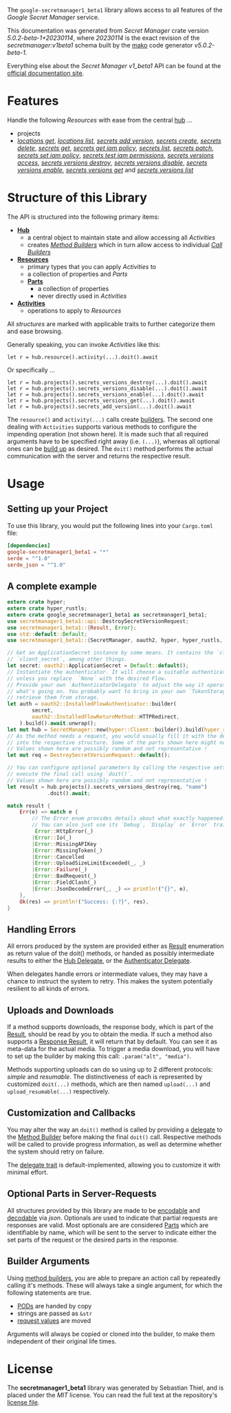 <!---
DO NOT EDIT !
This file was generated automatically from 'src/generator/templates/api/README.md.mako'
DO NOT EDIT !
-->
The `google-secretmanager1_beta1` library allows access to all features of the *Google Secret Manager* service.

This documentation was generated from *Secret Manager* crate version *5.0.2-beta-1+20230114*, where *20230114* is the exact revision of the *secretmanager:v1beta1* schema built by the [mako](http://www.makotemplates.org/) code generator *v5.0.2-beta-1*.

Everything else about the *Secret Manager* *v1_beta1* API can be found at the
[official documentation site](https://cloud.google.com/secret-manager/).
# Features

Handle the following *Resources* with ease from the central [hub](https://docs.rs/google-secretmanager1_beta1/5.0.2-beta-1+20230114/google_secretmanager1_beta1/SecretManager) ... 

* projects
 * [*locations get*](https://docs.rs/google-secretmanager1_beta1/5.0.2-beta-1+20230114/google_secretmanager1_beta1/api::ProjectLocationGetCall), [*locations list*](https://docs.rs/google-secretmanager1_beta1/5.0.2-beta-1+20230114/google_secretmanager1_beta1/api::ProjectLocationListCall), [*secrets add version*](https://docs.rs/google-secretmanager1_beta1/5.0.2-beta-1+20230114/google_secretmanager1_beta1/api::ProjectSecretAddVersionCall), [*secrets create*](https://docs.rs/google-secretmanager1_beta1/5.0.2-beta-1+20230114/google_secretmanager1_beta1/api::ProjectSecretCreateCall), [*secrets delete*](https://docs.rs/google-secretmanager1_beta1/5.0.2-beta-1+20230114/google_secretmanager1_beta1/api::ProjectSecretDeleteCall), [*secrets get*](https://docs.rs/google-secretmanager1_beta1/5.0.2-beta-1+20230114/google_secretmanager1_beta1/api::ProjectSecretGetCall), [*secrets get iam policy*](https://docs.rs/google-secretmanager1_beta1/5.0.2-beta-1+20230114/google_secretmanager1_beta1/api::ProjectSecretGetIamPolicyCall), [*secrets list*](https://docs.rs/google-secretmanager1_beta1/5.0.2-beta-1+20230114/google_secretmanager1_beta1/api::ProjectSecretListCall), [*secrets patch*](https://docs.rs/google-secretmanager1_beta1/5.0.2-beta-1+20230114/google_secretmanager1_beta1/api::ProjectSecretPatchCall), [*secrets set iam policy*](https://docs.rs/google-secretmanager1_beta1/5.0.2-beta-1+20230114/google_secretmanager1_beta1/api::ProjectSecretSetIamPolicyCall), [*secrets test iam permissions*](https://docs.rs/google-secretmanager1_beta1/5.0.2-beta-1+20230114/google_secretmanager1_beta1/api::ProjectSecretTestIamPermissionCall), [*secrets versions access*](https://docs.rs/google-secretmanager1_beta1/5.0.2-beta-1+20230114/google_secretmanager1_beta1/api::ProjectSecretVersionAccesCall), [*secrets versions destroy*](https://docs.rs/google-secretmanager1_beta1/5.0.2-beta-1+20230114/google_secretmanager1_beta1/api::ProjectSecretVersionDestroyCall), [*secrets versions disable*](https://docs.rs/google-secretmanager1_beta1/5.0.2-beta-1+20230114/google_secretmanager1_beta1/api::ProjectSecretVersionDisableCall), [*secrets versions enable*](https://docs.rs/google-secretmanager1_beta1/5.0.2-beta-1+20230114/google_secretmanager1_beta1/api::ProjectSecretVersionEnableCall), [*secrets versions get*](https://docs.rs/google-secretmanager1_beta1/5.0.2-beta-1+20230114/google_secretmanager1_beta1/api::ProjectSecretVersionGetCall) and [*secrets versions list*](https://docs.rs/google-secretmanager1_beta1/5.0.2-beta-1+20230114/google_secretmanager1_beta1/api::ProjectSecretVersionListCall)




# Structure of this Library

The API is structured into the following primary items:

* **[Hub](https://docs.rs/google-secretmanager1_beta1/5.0.2-beta-1+20230114/google_secretmanager1_beta1/SecretManager)**
    * a central object to maintain state and allow accessing all *Activities*
    * creates [*Method Builders*](https://docs.rs/google-secretmanager1_beta1/5.0.2-beta-1+20230114/google_secretmanager1_beta1/client::MethodsBuilder) which in turn
      allow access to individual [*Call Builders*](https://docs.rs/google-secretmanager1_beta1/5.0.2-beta-1+20230114/google_secretmanager1_beta1/client::CallBuilder)
* **[Resources](https://docs.rs/google-secretmanager1_beta1/5.0.2-beta-1+20230114/google_secretmanager1_beta1/client::Resource)**
    * primary types that you can apply *Activities* to
    * a collection of properties and *Parts*
    * **[Parts](https://docs.rs/google-secretmanager1_beta1/5.0.2-beta-1+20230114/google_secretmanager1_beta1/client::Part)**
        * a collection of properties
        * never directly used in *Activities*
* **[Activities](https://docs.rs/google-secretmanager1_beta1/5.0.2-beta-1+20230114/google_secretmanager1_beta1/client::CallBuilder)**
    * operations to apply to *Resources*

All *structures* are marked with applicable traits to further categorize them and ease browsing.

Generally speaking, you can invoke *Activities* like this:

```Rust,ignore
let r = hub.resource().activity(...).doit().await
```

Or specifically ...

```ignore
let r = hub.projects().secrets_versions_destroy(...).doit().await
let r = hub.projects().secrets_versions_disable(...).doit().await
let r = hub.projects().secrets_versions_enable(...).doit().await
let r = hub.projects().secrets_versions_get(...).doit().await
let r = hub.projects().secrets_add_version(...).doit().await
```

The `resource()` and `activity(...)` calls create [builders][builder-pattern]. The second one dealing with `Activities` 
supports various methods to configure the impending operation (not shown here). It is made such that all required arguments have to be 
specified right away (i.e. `(...)`), whereas all optional ones can be [build up][builder-pattern] as desired.
The `doit()` method performs the actual communication with the server and returns the respective result.

# Usage

## Setting up your Project

To use this library, you would put the following lines into your `Cargo.toml` file:

```toml
[dependencies]
google-secretmanager1_beta1 = "*"
serde = "^1.0"
serde_json = "^1.0"
```

## A complete example

```Rust
extern crate hyper;
extern crate hyper_rustls;
extern crate google_secretmanager1_beta1 as secretmanager1_beta1;
use secretmanager1_beta1::api::DestroySecretVersionRequest;
use secretmanager1_beta1::{Result, Error};
use std::default::Default;
use secretmanager1_beta1::{SecretManager, oauth2, hyper, hyper_rustls, chrono, FieldMask};

// Get an ApplicationSecret instance by some means. It contains the `client_id` and 
// `client_secret`, among other things.
let secret: oauth2::ApplicationSecret = Default::default();
// Instantiate the authenticator. It will choose a suitable authentication flow for you, 
// unless you replace  `None` with the desired Flow.
// Provide your own `AuthenticatorDelegate` to adjust the way it operates and get feedback about 
// what's going on. You probably want to bring in your own `TokenStorage` to persist tokens and
// retrieve them from storage.
let auth = oauth2::InstalledFlowAuthenticator::builder(
        secret,
        oauth2::InstalledFlowReturnMethod::HTTPRedirect,
    ).build().await.unwrap();
let mut hub = SecretManager::new(hyper::Client::builder().build(hyper_rustls::HttpsConnectorBuilder::new().with_native_roots().https_or_http().enable_http1().enable_http2().build()), auth);
// As the method needs a request, you would usually fill it with the desired information
// into the respective structure. Some of the parts shown here might not be applicable !
// Values shown here are possibly random and not representative !
let mut req = DestroySecretVersionRequest::default();

// You can configure optional parameters by calling the respective setters at will, and
// execute the final call using `doit()`.
// Values shown here are possibly random and not representative !
let result = hub.projects().secrets_versions_destroy(req, "name")
             .doit().await;

match result {
    Err(e) => match e {
        // The Error enum provides details about what exactly happened.
        // You can also just use its `Debug`, `Display` or `Error` traits
         Error::HttpError(_)
        |Error::Io(_)
        |Error::MissingAPIKey
        |Error::MissingToken(_)
        |Error::Cancelled
        |Error::UploadSizeLimitExceeded(_, _)
        |Error::Failure(_)
        |Error::BadRequest(_)
        |Error::FieldClash(_)
        |Error::JsonDecodeError(_, _) => println!("{}", e),
    },
    Ok(res) => println!("Success: {:?}", res),
}

```
## Handling Errors

All errors produced by the system are provided either as [Result](https://docs.rs/google-secretmanager1_beta1/5.0.2-beta-1+20230114/google_secretmanager1_beta1/client::Result) enumeration as return value of
the doit() methods, or handed as possibly intermediate results to either the 
[Hub Delegate](https://docs.rs/google-secretmanager1_beta1/5.0.2-beta-1+20230114/google_secretmanager1_beta1/client::Delegate), or the [Authenticator Delegate](https://docs.rs/yup-oauth2/*/yup_oauth2/trait.AuthenticatorDelegate.html).

When delegates handle errors or intermediate values, they may have a chance to instruct the system to retry. This 
makes the system potentially resilient to all kinds of errors.

## Uploads and Downloads
If a method supports downloads, the response body, which is part of the [Result](https://docs.rs/google-secretmanager1_beta1/5.0.2-beta-1+20230114/google_secretmanager1_beta1/client::Result), should be
read by you to obtain the media.
If such a method also supports a [Response Result](https://docs.rs/google-secretmanager1_beta1/5.0.2-beta-1+20230114/google_secretmanager1_beta1/client::ResponseResult), it will return that by default.
You can see it as meta-data for the actual media. To trigger a media download, you will have to set up the builder by making
this call: `.param("alt", "media")`.

Methods supporting uploads can do so using up to 2 different protocols: 
*simple* and *resumable*. The distinctiveness of each is represented by customized 
`doit(...)` methods, which are then named `upload(...)` and `upload_resumable(...)` respectively.

## Customization and Callbacks

You may alter the way an `doit()` method is called by providing a [delegate](https://docs.rs/google-secretmanager1_beta1/5.0.2-beta-1+20230114/google_secretmanager1_beta1/client::Delegate) to the 
[Method Builder](https://docs.rs/google-secretmanager1_beta1/5.0.2-beta-1+20230114/google_secretmanager1_beta1/client::CallBuilder) before making the final `doit()` call. 
Respective methods will be called to provide progress information, as well as determine whether the system should 
retry on failure.

The [delegate trait](https://docs.rs/google-secretmanager1_beta1/5.0.2-beta-1+20230114/google_secretmanager1_beta1/client::Delegate) is default-implemented, allowing you to customize it with minimal effort.

## Optional Parts in Server-Requests

All structures provided by this library are made to be [encodable](https://docs.rs/google-secretmanager1_beta1/5.0.2-beta-1+20230114/google_secretmanager1_beta1/client::RequestValue) and 
[decodable](https://docs.rs/google-secretmanager1_beta1/5.0.2-beta-1+20230114/google_secretmanager1_beta1/client::ResponseResult) via *json*. Optionals are used to indicate that partial requests are responses 
are valid.
Most optionals are are considered [Parts](https://docs.rs/google-secretmanager1_beta1/5.0.2-beta-1+20230114/google_secretmanager1_beta1/client::Part) which are identifiable by name, which will be sent to 
the server to indicate either the set parts of the request or the desired parts in the response.

## Builder Arguments

Using [method builders](https://docs.rs/google-secretmanager1_beta1/5.0.2-beta-1+20230114/google_secretmanager1_beta1/client::CallBuilder), you are able to prepare an action call by repeatedly calling it's methods.
These will always take a single argument, for which the following statements are true.

* [PODs][wiki-pod] are handed by copy
* strings are passed as `&str`
* [request values](https://docs.rs/google-secretmanager1_beta1/5.0.2-beta-1+20230114/google_secretmanager1_beta1/client::RequestValue) are moved

Arguments will always be copied or cloned into the builder, to make them independent of their original life times.

[wiki-pod]: http://en.wikipedia.org/wiki/Plain_old_data_structure
[builder-pattern]: http://en.wikipedia.org/wiki/Builder_pattern
[google-go-api]: https://github.com/google/google-api-go-client

# License
The **secretmanager1_beta1** library was generated by Sebastian Thiel, and is placed 
under the *MIT* license.
You can read the full text at the repository's [license file][repo-license].

[repo-license]: https://github.com/Byron/google-apis-rsblob/main/LICENSE.md

